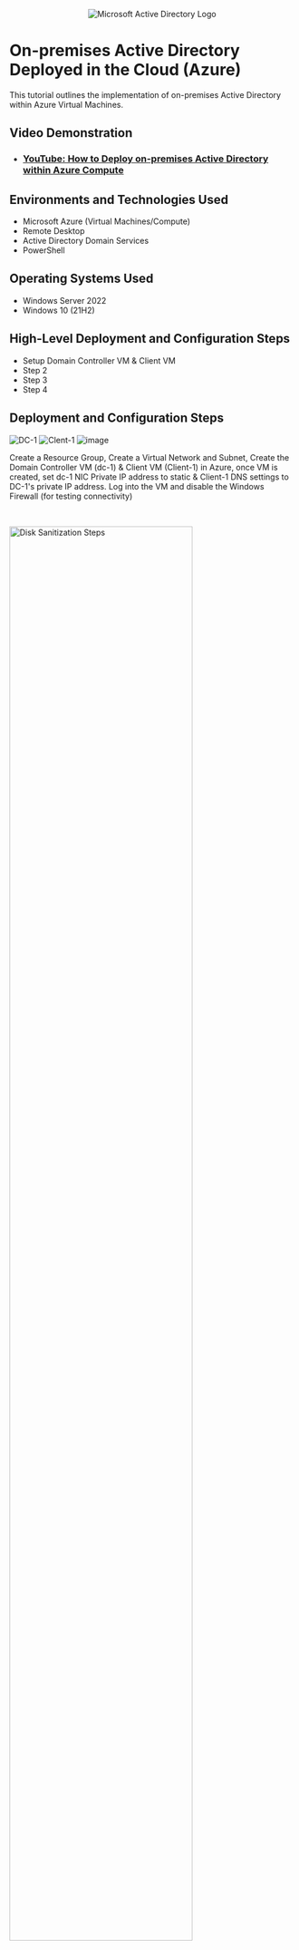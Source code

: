 <p align="center">
<img src="https://i.imgur.com/pU5A58S.png" alt="Microsoft Active Directory Logo"/>
</p>

<h1>On-premises Active Directory Deployed in the Cloud (Azure)</h1>
This tutorial outlines the implementation of on-premises Active Directory within Azure Virtual Machines.<br />


<h2>Video Demonstration</h2>

- ### [YouTube: How to Deploy on-premises Active Directory within Azure Compute](https://www.youtube.com)

<h2>Environments and Technologies Used</h2>

- Microsoft Azure (Virtual Machines/Compute)
- Remote Desktop
- Active Directory Domain Services
- PowerShell

<h2>Operating Systems Used </h2>

- Windows Server 2022
- Windows 10 (21H2)

<h2>High-Level Deployment and Configuration Steps</h2>

- Setup Domain Controller VM & Client VM
- Step 2
- Step 3
- Step 4

<h2>Deployment and Configuration Steps</h2>

![DC-1](https://github.com/user-attachments/assets/9aa66cf3-85d2-44eb-a302-6f5f040fdf2b)
![Clent-1](https://github.com/user-attachments/assets/d3167533-28db-4dde-ab2f-fd81e9338400)
![image](https://github.com/user-attachments/assets/ab85786e-ba2e-4412-9d1f-af8078a89635)

</p>
<p>
Create a Resource Group, Create a Virtual Network and Subnet, Create the Domain Controller VM (dc-1) & Client VM (Client-1) in Azure, once VM is created, set dc-1 NIC Private IP address to static & Client-1 DNS settings to DC-1's private IP address.  Log into the VM and disable the Windows Firewall (for testing connectivity)

</p>
<br />

<p>
<img src="https://i.imgur.com/DJmEXEB.png" height="80%" width="80%" alt="Disk Sanitization Steps"/>
</p>
<p>
Lorem ipsum dolor sit amet, consectetur adipiscing elit, sed do eiusmod tempor incididunt ut labore et dolore magna aliqua. Ut enim ad minim veniam, quis nostrud exercitation ullamco laboris nisi ut aliquip ex ea commodo consequat. Duis aute irure dolor in reprehenderit in voluptate velit esse cillum dolore eu fugiat nulla pariatur.
</p>
<br />

<p>
<img src="https://i.imgur.com/DJmEXEB.png" height="80%" width="80%" alt="Disk Sanitization Steps"/>
</p>
<p>
Lorem ipsum dolor sit amet, consectetur adipiscing elit, sed do eiusmod tempor incididunt ut labore et dolore magna aliqua. Ut enim ad minim veniam, quis nostrud exercitation ullamco laboris nisi ut aliquip ex ea commodo consequat. Duis aute irure dolor in reprehenderit in voluptate velit esse cillum dolore eu fugiat nulla pariatur.
</p>
<br />
